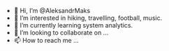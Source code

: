 - 👋 Hi, I’m @AleksandrMaks
- 👀 I’m interested in hiking, travelling, football, music.
- 🌱 I’m currently learning system analytics.
- 💞️ I’m looking to collaborate on ...
- 📫 How to reach me ...

<!---
AleksandrMaks/AleksandrMaks is a ✨ special ✨ repository because its `README.md` (this file) appears on your GitHub profile.
You can click the Preview link to take a look at your changes.
--->
